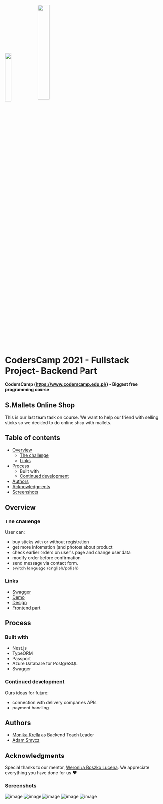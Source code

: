 <div>
<img src="https://user-images.githubusercontent.com/19845958/148255475-9f24bd68-7020-42e8-a0d7-c2ed885848e5.png" width="20%" height="20%" align="center">
<img src="https://user-images.githubusercontent.com/56206231/170011760-015dca37-7b16-4ed6-874f-a9cb0aab44ae.png" width="28%" height="28%" align="center">
</div>

# CodersCamp 2021 - Fullstack Project- Backend Part
**CodersCamp (https://www.coderscamp.edu.pl/) - Biggest free programming course** 

## S.Mallets Online Shop

This is our last team task on course. We want to help our friend with selling sticks so we decided to do online shop with mallets.

## Table of contents

- [Overview](#overview)
  - [The challenge](#the-challenge)
  - [Links](#links)
- [Process](#process)
  - [Built with](#built-with)
  - [Continued development](#continued-development)
- [Authors](#authors)
- [Acknowledgments](#acknowledgments)
-  [Screenshots](#screenshots)

## Overview

### The challenge

User can:
- buy sticks with or without registration
- get more information (and photos) about product
- check earlier orders on user's page and change user data
- modify order before confirmation
- send message via contact form.
- switch language (english/polish)

### Links

- [Swagger](https://s-mallets-backend.vercel.app/api/#/)
- [Demo](https://s-mallets-frontend.vercel.app/)
- [Design](https://www.figma.com/file/GUgGbIYMb28LwIPjgdHGmc/Smallets?node-id=183%3A3518)
- [Frontend part](https://github.com/CC2021-WBL/S.Mallets-frontend)

## Process

### Built with

- Nest.js
- TypeORM
- Passport
- Azure Database for PostgreSQL
- Swagger


### Continued development

Ours ideas for future:
- connection with delivery companies APIs
- payment handling

## Authors

- [Monika Krella](https://github.com/MonikaKrella) as Backend Teach Leader
- [Adam Smycz](https://github.com/Smyku6) 
## Acknowledgments

Special thanks to our mentor, [Weronika Boszko Lucena](https://github.com/vieraboschkova). We appreciate everything you have done for us ♥ 

### Screenshots
![image](https://user-images.githubusercontent.com/56206231/169922954-b868e6ca-6835-44eb-8fc6-aea5d886aac8.png)
![image](https://user-images.githubusercontent.com/56206231/169923009-13da5abe-2725-4f80-a889-00bb2ef94329.png)
![image](https://user-images.githubusercontent.com/56206231/170298866-fa593fef-7615-4f3a-b287-e7e731b008a0.png)
![image](https://user-images.githubusercontent.com/56206231/170299070-679843bb-2769-42fc-a604-0ee27330b16b.png)
![image](https://user-images.githubusercontent.com/56206231/170313789-2478c08f-7737-41fd-8bcf-8ba3377a5af3.png)




